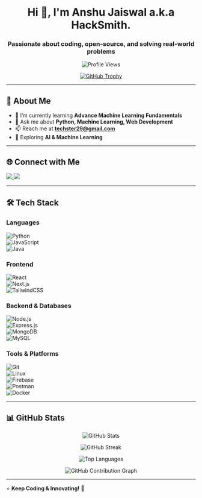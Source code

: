 <h1 align="center">Hi 👋, I'm Anshu Jaiswal a.k.a HackSmith.</h1>
<h3 align="center">Passionate about coding, open-source, and solving real-world problems</h3>

<p align="center">
  <img src="https://komarev.com/ghpvc/?username=hacksmith010&label=Profile%20views&color=8B0000&style=flat" alt="Profile Views" />
</p>

<p align="center">
  <a href="https://github.com/ryo-ma/github-profile-trophy">
    <img src="https://github-profile-trophy.vercel.app/?username=hacksmith010&theme=dracula&no-frame=true&no-bg=true&column=7" alt="GitHub Trophy" />
  </a>
</p>

---

## 🚀 About Me  
- 🌱 I’m currently learning **Advance Machine Learning Fundamentals**
- 💬 Ask me about **Python, Machine Learning, Web Development**
- 📫 Reach me at **techster29@gmail.com**
- 🎯 Exploring **AI & Machine Learning**

---

## 🌐 Connect with Me  
<p align="left">
  <a href="https://linkedin.com/in/anshu-jaiswal-893312296" target="_blank">
    <img src="https://img.shields.io/badge/LinkedIn-0A66C2?style=for-the-badge&logo=linkedin&logoColor=white" />
  </a>
  <a href="https://twitter.com/hacksmith_010" target="_blank">
    <img src="https://img.shields.io/badge/Twitter-1DA1F2?style=for-the-badge&logo=twitter&logoColor=white" />
  </a>
</p>

---

## 🛠️ Tech Stack  

### **Languages**  
![Python](https://img.shields.io/badge/Python-3776AB?style=for-the-badge&logo=python&logoColor=white)  
![JavaScript](https://img.shields.io/badge/JavaScript-F7DF1E?style=for-the-badge&logo=javascript&logoColor=black)  
![Java](https://img.shields.io/badge/Java-ED8B00?style=for-the-badge&logo=openjdk&logoColor=white)  

### **Frontend**  
![React](https://img.shields.io/badge/React-20232A?style=for-the-badge&logo=react&logoColor=61DAFB)  
![Next.js](https://img.shields.io/badge/Next.js-000000?style=for-the-badge&logo=nextdotjs&logoColor=white)  
![TailwindCSS](https://img.shields.io/badge/TailwindCSS-38B2AC?style=for-the-badge&logo=tailwind-css&logoColor=white)  

### **Backend & Databases**  
![Node.js](https://img.shields.io/badge/Node.js-339933?style=for-the-badge&logo=nodedotjs&logoColor=white)  
![Express.js](https://img.shields.io/badge/Express.js-000000?style=for-the-badge&logo=express&logoColor=white)  
![MongoDB](https://img.shields.io/badge/MongoDB-4EA94B?style=for-the-badge&logo=mongodb&logoColor=white)  
![MySQL](https://img.shields.io/badge/MySQL-005C84?style=for-the-badge&logo=mysql&logoColor=white)  

### **Tools & Platforms**  
![Git](https://img.shields.io/badge/Git-F05032?style=for-the-badge&logo=git&logoColor=white)  
![Linux](https://img.shields.io/badge/Linux-FCC624?style=for-the-badge&logo=linux&logoColor=black)  
![Firebase](https://img.shields.io/badge/Firebase-FFCA28?style=for-the-badge&logo=firebase&logoColor=black)  
![Postman](https://img.shields.io/badge/Postman-FF6C37?style=for-the-badge&logo=postman&logoColor=white)  
![Docker](https://img.shields.io/badge/Docker-2496ED?style=for-the-badge&logo=docker&logoColor=white)  

---

## 📊 GitHub Stats  
<p align="center">
  <img src="https://github-readme-stats.vercel.app/api?username=hacksmith010&show_icons=true&theme=tokyonight&hide_border=true" alt="GitHub Stats" />
</p>

<p align="center">
  <img src="https://github-readme-streak-stats.herokuapp.com/?user=hacksmith010&theme=tokyonight&hide_border=true" alt="GitHub Streak" />
</p>

<p align="center">
  <img src="https://github-readme-stats.vercel.app/api/top-langs/?username=hacksmith010&layout=compact&theme=tokyonight&hide_border=true" alt="Top Languages" />
</p>

<p align="center">
  <img src="https://activity-graph.herokuapp.com/graph?username=hacksmith010&theme=github" alt="GitHub Contribution Graph" />
</p>

---

⭐ **Keep Coding & Innovating!** 🚀
